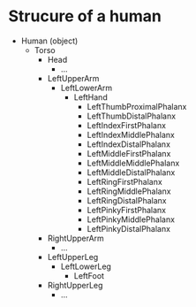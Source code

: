 # Strucure of a human

- Human (object)
  - Torso
    - Head
      - ...
    - LeftUpperArm
      - LeftLowerArm
        - LeftHand
          - LeftThumbProximalPhalanx
          - LeftThumbDistalPhalanx
          - LeftIndexFirstPhalanx
          - LeftIndexMiddlePhalanx
          - LeftIndexDistalPhalanx
          - LeftMiddleFirstPhalanx
          - LeftMiddleMiddlePhalanx
          - LeftMiddleDistalPhalanx
          - LeftRingFirstPhalanx
          - LeftRingMiddlePhalanx
          - LeftRingDistalPhalanx
          - LeftPinkyFirstPhalanx
          - LeftPinkyMiddlePhalanx
          - LeftPinkyDistalPhalanx
    - RightUpperArm
      - ...
    - LeftUpperLeg
      - LeftLowerLeg
        - LeftFoot
    - RightUpperLeg
      - ...

